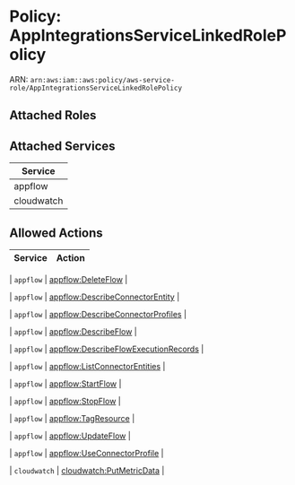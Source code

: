 # Policy: AppIntegrationsServiceLinkedRolePolicy

ARN: `arn:aws:iam::aws:policy/aws-service-role/AppIntegrationsServiceLinkedRolePolicy`

## Attached Roles

## Attached Services

| Service |
|---------|
| appflow |
| cloudwatch |

## Allowed Actions

| Service | Action |
|:-------:|--------|

| `appflow` | [appflow:DeleteFlow](../actions.md#appflow:deleteflow) |

| `appflow` | [appflow:DescribeConnectorEntity](../actions.md#appflow:describeconnectorentity) |

| `appflow` | [appflow:DescribeConnectorProfiles](../actions.md#appflow:describeconnectorprofiles) |

| `appflow` | [appflow:DescribeFlow](../actions.md#appflow:describeflow) |

| `appflow` | [appflow:DescribeFlowExecutionRecords](../actions.md#appflow:describeflowexecutionrecords) |

| `appflow` | [appflow:ListConnectorEntities](../actions.md#appflow:listconnectorentities) |

| `appflow` | [appflow:StartFlow](../actions.md#appflow:startflow) |

| `appflow` | [appflow:StopFlow](../actions.md#appflow:stopflow) |

| `appflow` | [appflow:TagResource](../actions.md#appflow:tagresource) |

| `appflow` | [appflow:UpdateFlow](../actions.md#appflow:updateflow) |

| `appflow` | [appflow:UseConnectorProfile](../actions.md#appflow:useconnectorprofile) |

| `cloudwatch` | [cloudwatch:PutMetricData](../actions.md#cloudwatch:putmetricdata) |
